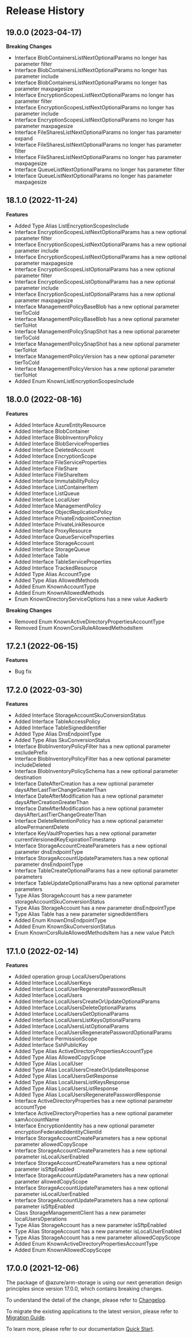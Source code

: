 # Release History
    
## 19.0.0 (2023-04-17)
    
**Breaking Changes**

  - Interface BlobContainersListNextOptionalParams no longer has parameter filter
  - Interface BlobContainersListNextOptionalParams no longer has parameter include
  - Interface BlobContainersListNextOptionalParams no longer has parameter maxpagesize
  - Interface EncryptionScopesListNextOptionalParams no longer has parameter filter
  - Interface EncryptionScopesListNextOptionalParams no longer has parameter include
  - Interface EncryptionScopesListNextOptionalParams no longer has parameter maxpagesize
  - Interface FileSharesListNextOptionalParams no longer has parameter expand
  - Interface FileSharesListNextOptionalParams no longer has parameter filter
  - Interface FileSharesListNextOptionalParams no longer has parameter maxpagesize
  - Interface QueueListNextOptionalParams no longer has parameter filter
  - Interface QueueListNextOptionalParams no longer has parameter maxpagesize
    
    
## 18.1.0 (2022-11-24)
    
**Features**

  - Added Type Alias ListEncryptionScopesInclude
  - Interface EncryptionScopesListNextOptionalParams has a new optional parameter filter
  - Interface EncryptionScopesListNextOptionalParams has a new optional parameter include
  - Interface EncryptionScopesListNextOptionalParams has a new optional parameter maxpagesize
  - Interface EncryptionScopesListOptionalParams has a new optional parameter filter
  - Interface EncryptionScopesListOptionalParams has a new optional parameter include
  - Interface EncryptionScopesListOptionalParams has a new optional parameter maxpagesize
  - Interface ManagementPolicyBaseBlob has a new optional parameter tierToCold
  - Interface ManagementPolicyBaseBlob has a new optional parameter tierToHot
  - Interface ManagementPolicySnapShot has a new optional parameter tierToCold
  - Interface ManagementPolicySnapShot has a new optional parameter tierToHot
  - Interface ManagementPolicyVersion has a new optional parameter tierToCold
  - Interface ManagementPolicyVersion has a new optional parameter tierToHot
  - Added Enum KnownListEncryptionScopesInclude
    
    
## 18.0.0 (2022-08-16)
    
**Features**

  - Added Interface AzureEntityResource
  - Added Interface BlobContainer
  - Added Interface BlobInventoryPolicy
  - Added Interface BlobServiceProperties
  - Added Interface DeletedAccount
  - Added Interface EncryptionScope
  - Added Interface FileServiceProperties
  - Added Interface FileShare
  - Added Interface FileShareItem
  - Added Interface ImmutabilityPolicy
  - Added Interface ListContainerItem
  - Added Interface ListQueue
  - Added Interface LocalUser
  - Added Interface ManagementPolicy
  - Added Interface ObjectReplicationPolicy
  - Added Interface PrivateEndpointConnection
  - Added Interface PrivateLinkResource
  - Added Interface ProxyResource
  - Added Interface QueueServiceProperties
  - Added Interface StorageAccount
  - Added Interface StorageQueue
  - Added Interface Table
  - Added Interface TableServiceProperties
  - Added Interface TrackedResource
  - Added Type Alias AccountType
  - Added Type Alias AllowedMethods
  - Added Enum KnownAccountType
  - Added Enum KnownAllowedMethods
  - Enum KnownDirectoryServiceOptions has a new value Aadkerb

**Breaking Changes**

  - Removed Enum KnownActiveDirectoryPropertiesAccountType
  - Removed Enum KnownCorsRuleAllowedMethodsItem
    
## 17.2.1 (2022-06-15)

**Features**

- Bug fix

## 17.2.0 (2022-03-30)

**Features**

- Added Interface StorageAccountSkuConversionStatus
- Added Interface TableAccessPolicy
- Added Interface TableSignedIdentifier
- Added Type Alias DnsEndpointType
- Added Type Alias SkuConversionStatus
- Interface BlobInventoryPolicyFilter has a new optional parameter excludePrefix
- Interface BlobInventoryPolicyFilter has a new optional parameter includeDeleted
- Interface BlobInventoryPolicySchema has a new optional parameter destination
- Interface DateAfterCreation has a new optional parameter daysAfterLastTierChangeGreaterThan
- Interface DateAfterModification has a new optional parameter daysAfterCreationGreaterThan
- Interface DateAfterModification has a new optional parameter daysAfterLastTierChangeGreaterThan
- Interface DeleteRetentionPolicy has a new optional parameter allowPermanentDelete
- Interface KeyVaultProperties has a new optional parameter currentVersionedKeyExpirationTimestamp
- Interface StorageAccountCreateParameters has a new optional parameter dnsEndpointType
- Interface StorageAccountUpdateParameters has a new optional parameter dnsEndpointType
- Interface TableCreateOptionalParams has a new optional parameter parameters
- Interface TableUpdateOptionalParams has a new optional parameter parameters
- Type Alias StorageAccount has a new parameter storageAccountSkuConversionStatus
- Type Alias StorageAccount has a new parameter dnsEndpointType
- Type Alias Table has a new parameter signedIdentifiers
- Added Enum KnownDnsEndpointType
- Added Enum KnownSkuConversionStatus
- Enum KnownCorsRuleAllowedMethodsItem has a new value Patch

## 17.1.0 (2022-02-14)

**Features**

- Added operation group LocalUsersOperations
- Added Interface LocalUserKeys
- Added Interface LocalUserRegeneratePasswordResult
- Added Interface LocalUsers
- Added Interface LocalUsersCreateOrUpdateOptionalParams
- Added Interface LocalUsersDeleteOptionalParams
- Added Interface LocalUsersGetOptionalParams
- Added Interface LocalUsersListKeysOptionalParams
- Added Interface LocalUsersListOptionalParams
- Added Interface LocalUsersRegeneratePasswordOptionalParams
- Added Interface PermissionScope
- Added Interface SshPublicKey
- Added Type Alias ActiveDirectoryPropertiesAccountType
- Added Type Alias AllowedCopyScope
- Added Type Alias LocalUser
- Added Type Alias LocalUsersCreateOrUpdateResponse
- Added Type Alias LocalUsersGetResponse
- Added Type Alias LocalUsersListKeysResponse
- Added Type Alias LocalUsersListResponse
- Added Type Alias LocalUsersRegeneratePasswordResponse
- Interface ActiveDirectoryProperties has a new optional parameter accountType
- Interface ActiveDirectoryProperties has a new optional parameter samAccountName
- Interface EncryptionIdentity has a new optional parameter encryptionFederatedIdentityClientId
- Interface StorageAccountCreateParameters has a new optional parameter allowedCopyScope
- Interface StorageAccountCreateParameters has a new optional parameter isLocalUserEnabled
- Interface StorageAccountCreateParameters has a new optional parameter isSftpEnabled
- Interface StorageAccountUpdateParameters has a new optional parameter allowedCopyScope
- Interface StorageAccountUpdateParameters has a new optional parameter isLocalUserEnabled
- Interface StorageAccountUpdateParameters has a new optional parameter isSftpEnabled
- Class StorageManagementClient has a new parameter localUsersOperations
- Type Alias StorageAccount has a new parameter isSftpEnabled
- Type Alias StorageAccount has a new parameter isLocalUserEnabled
- Type Alias StorageAccount has a new parameter allowedCopyScope
- Added Enum KnownActiveDirectoryPropertiesAccountType
- Added Enum KnownAllowedCopyScope

## 17.0.0 (2021-12-06)

The package of @azure/arm-storage is using our next generation design principles since version 17.0.0, which contains breaking changes.

To understand the detail of the change, please refer to [Changelog](https://aka.ms/js-track2-changelog).

To migrate the existing applications to the latest version, please refer to [Migration Guide](https://aka.ms/js-track2-migration-guide).

To learn more, please refer to our documentation [Quick Start](https://aka.ms/js-track2-quickstart).
